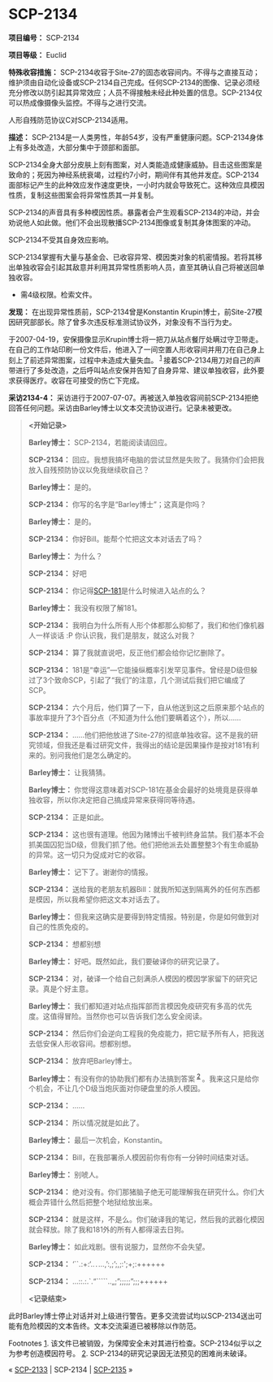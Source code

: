 # SCP-2134
                        


**项目编号：** SCP-2134

**项目等级：** Euclid

**特殊收容措施：** SCP-2134收容于Site-27的固态收容间内。不得与之直接互动；维护须由自动化设备或SCP-2134自己完成。任何SCP-2134的图像、记录必须经充分修改以防引起其异常效应；人员不得接触未经此种处置的信息。SCP-2134仅可以热成像摄像头监控。不得与之进行交流。

人形自残防范协议C对SCP-2134适用。

**描述：** SCP-2134是一人类男性，年龄54岁，没有严重健康问题。SCP-2134身体上有多处改造，大部分集中于颈部和面部。

SCP-2134全身大部分皮肤上刻有图案，对人类能造成健康威胁。目击这些图案是致命的；死因为神经系统衰竭，过程约7小时，期间伴有其他并发症。SCP-2134面部标记产生的此种效应发作速度更快，一小时内就会导致死亡。这种效应具模因性质，复制这些图案会将异常性质其一并复制。

SCP-2134的声音具有多种模因性质。暴露者会产生观看SCP-2134的冲动，并会劝说他人如此做。他们不会出现散播SCP-2134图像或复制其身体图案的冲动。

SCP-2134不受其自身效应影响。

SCP-2134掌握有大量与基金会、已收容异常、模因类对象的机密情报。若将其移出单独收容会引起其敌意并利用其异常性质影响人员，直至其确认自己将被送回单独收容。

- 需4级权限。检索文件。

**发现：** 在出现异常性质前，SCP-2134曾是Konstantin Krupin博士，前Site-27模因研究部部长。除了曾多次违反标准测试协议外，对象没有不当行为史。

于2007-04-19，安保摄像显示Krupin博士将一把刀从站点餐厅处瞒过守卫带走。在自己的工作站印刷一份文件后，他进入了一间空置人形收容间并用刀在自己身上刻上了前述异常图案，过程中未造成大量失血。<sup class='footnoteref'>
 <a shape='rect' class='footnoteref' id='footnoteref-1' href='javascript:;' onclick='WIKIDOT.page.utils.scrollToReference(&apos;footnote-1&apos;)'>1</a>
</sup>接着SCP-2134用刀对自己的声带进行了多处改造，之后呼叫站点安保并告知了自身异常、建议单独收容，此外要求获得医疗。收容在可接受的伤亡下完成。

**采访2134-4：** 采访进行于2007-07-07。再被送入单独收容间前SCP-2134拒绝回答任何问题。采访由Barley博士以文本交流协议进行。记录未被更改。


> **<开始记录>** 
> 
> **Barley博士：** SCP-2134，若能阅读请回应。
> 
> **SCP-2134：** 回应。我想我搞坏电脑的尝试显然是失败了。我猜你们会把我放入自残预防协议以免我继续砍自己？
> 
> **Barley博士：** 是的。
> 
> **SCP-2134：** 你写的名字是“Barley博士”；这真是你吗？
> 
> **Barley博士：** 是的。
> 
> **SCP-2134：** 你好Bill。能帮个忙把这文本对话去了吗？
> 
> **Barley博士：** 为什么？
> 
> **SCP-2134：** 好吧
> 
> **SCP-2134：** 你记得[SCP-181](/scp-181)是什么时候进入站点的么？
> 
> **Barley博士：** 我没有权限了解181。
> 
> **SCP-2134：** 我明白为什么所有人形个体都那么抑郁了，我们和他们像机器人一样谈话 :P 你认识我，我们是朋友，就这么对我？
> 
> **SCP-2134：** 算了我就直说吧，反正他们都会给你记忆删除了。
> 
> **SCP-2134：** 181是“幸运”—它能操纵概率引发罕见事件。曾经是D级但躲过了3个致命SCP，引起了“我们”的注意，几个测试后我们把它编成了SCP。
> 
> **SCP-2134：** 六个月后，他们算了一下，自从他送到这之后原来那个站点的事故率提升了3个百分点（不知道为什么他们要瞒着这个），所以……
> 
> **SCP-2134：** ……他们把他放进了Site-27的彻底单独收容。这不是我的研究领域，但我还是看过研究文件，我得出的结论是因果操作是按对181有利来的。别问我他们是怎么确定的。
> 
> **Barley博士：** 让我猜猜。
> 
> **Barley博士：** 你觉得这意味着对SCP-181在基金会最好的处境竟是获得单独收容，所以你决定把自己搞成异常来获得同等待遇。
> 
> **SCP-2134：** 正是如此。
> 
> **SCP-2134：** 这也很有道理。他因为赌博出千被判终身监禁。我们基本不会抓美国囚犯当D级，但我们抓了他。他们把他派去处置整整3个有生命威胁的异常。这一切只为促成对它的收容。
> 
> **Barley博士：** 记下了。谢谢你的情报。
> 
> **SCP-2134：** 送给我的老朋友机器Bill：就我所知送到隔离外的任何东西都是模因，所以我希望你把这文本对话去了。
> 
> **Barley博士：** 但我来这确实是要得到特定情报。特别是，你是如何做到对自己的性质免疫的。
> 
> **SCP-2134：** 想都别想
> 
> **Barley博士：** 好吧。既然如此，我们要破译你的研究记录了。
> 
> **SCP-2134：** 对，破译一个给自己刻满杀人模因的模因学家留下的研究记录。真是个好主意。
> 
> **Barley博士：** 我们都知道对站点指挥部而言模因免疫研究有多高的优先度。这值得冒险。当然你也可以告诉我们怎么安全阅读。
> 
> **SCP-2134：** 然后你们会逆向工程我的免疫能力，把它赋予所有人，把我送去低安保人形收容间。想都别想。
> 
> **SCP-2134：** 放弃吧Barley博士。
> 
> **Barley博士：** 有没有你的协助我们都有办法搞到答案<sup class='footnoteref'>
 <a shape='rect' class='footnoteref' id='footnoteref-2' href='javascript:;' onclick='WIKIDOT.page.utils.scrollToReference(&apos;footnote-2&apos;)'>2</a>
</sup>。我来这只是给你个机会，不让几个D级当炮灰面对你硬盘里的杀人模因。
> 
> **SCP-2134：** ……
> 
> **SCP-2134：** 所以情况就是如此了。
> 
> **Barley博士：** 最后一次机会，Konstantin。
> 
> **SCP-2134：** Bill，在我部署杀人模因前你有你有一分钟时间结束对话。
> 
> **Barley博士：** 别唬人。
> 
> **SCP-2134：** 绝对没有。你们那猪脑子绝无可能理解我在研究什么。你们大概会弄错什么然后把整个地狱给放出来。
> 
> **SCP-2134：** 就是这样，不是么。你们破译我的笔记，然后我的武器化模因就会释放。除了我和181外的所有人都得滚去日狗。
> 
> **Barley博士：** 如此戏剧。很有说服力，显然你不会失望。
> 
> **SCP-2134：** ‘``.:+:‘..`.`…,’:,;’;,;:';+;:++++++
> 
> **SCP-2134：** …::.:.`.“`````..„;”;;;;;”;;;++++++
> 
> **<记录结束>** 
> 

此时Barley博士停止对话并对上级进行警告。更多交流尝试均以SCP-2134送出可能有危险模因的文本告终。文本交流渠道已被移除以作防范。


Footnotes
<a shape='rect' href='javascript:;' onclick='WIKIDOT.page.utils.scrollToReference(&apos;footnoteref-1&apos;)'>1</a>. 该文件已被销毁，为保障安全未对其进行检查。SCP-2134似乎以之为参考创造模因符号。
<a shape='rect' href='javascript:;' onclick='WIKIDOT.page.utils.scrollToReference(&apos;footnoteref-2&apos;)'>2</a>. SCP-2134的研究记录因无法预见的困难尚未破译。



« [SCP-2133](/scp-2133) | SCP-2134 | [SCP-2135](/scp-2135) »





                    